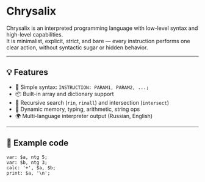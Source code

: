 # Chrysalix

Chrysalix is an interpreted programming language with low-level syntax and high-level capabilities.  
It is minimalist, explicit, strict, and bare — every instruction performs one clear action, without syntactic sugar or hidden behavior.  

---

## 💡 Features

- 🧱 Simple syntax: `INSTRUCTION: PARAM1, PARAM2, ...;`
- 📦 Built-in array and dictionary support
- 🧭 Recursive search (`rin`, `rinall`) and intersection (`intersect`)
- 🔄 Dynamic memory, typing, arithmetic, string ops
- 🌍 Multi-language interpreter output (Russian, English)

---

## 🚀 Example code

```plaintext
var: $a, ntg 5;
var: $b, ntg 3;
calc: '+', $a, $b;
print: $a, '\n';
